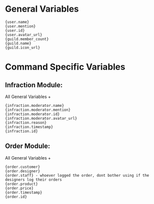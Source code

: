 # General Variables
```
{user.name}
{user.mention}
{user.id}
{user.avatar_url}
{guild.member_count}
{guild.name}
{guild.icon_url}
```
            
# Command Specific Variables

## Infraction Module:
  All General Variables + 
  ```
  {infraction.moderator.name}
  {infraction.moderator.mention}
  {infraction.moderator.id}
  {infraction.moderator.avatar_url}
  {infraction.reason}
  {infraction.timestamp}
  {infraction.id}
  ```
  
## Order Module:
  All General Variables + 
  ```
  {order.customer}
  {order.designer}
  {order.staff} - whoever logged the order, dont bother using if the designers log their orders
  {order.product}
  {order.price}
  {order.timestamp}
  {order.id}
  ```
  

